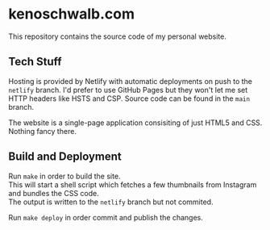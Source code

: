 # kenoschwalb.com

This repository contains the source code of my personal website.

## Tech Stuff

Hosting is provided by Netlify with automatic deployments on push to the `netlify` branch.
I'd prefer to use GitHub Pages but they won't let me set HTTP headers like HSTS and CSP.
Source code can be found in the `main` branch.

The website is a single-page application consisiting of just HTML5 and CSS.
Nothing fancy there.

## Build and Deployment

Run `make` in order to build the site.  
This will start a shell script which fetches a few thumbnails from Instagram and bundles the CSS code.  
The output is written to the `netlify` branch but not commited.

Run `make deploy` in order commit and publish the changes.
